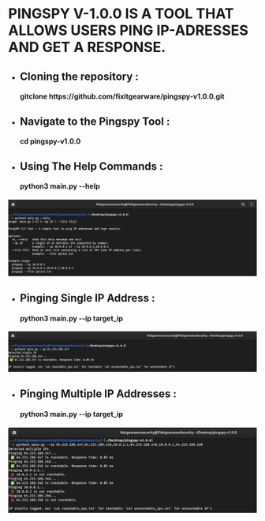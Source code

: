 # PINGSPY V-1.0.0 IS A TOOL THAT ALLOWS USERS PING IP-ADRESSES AND GET A RESPONSE.


- <h2>Cloning the repository :</h2>

  <h4>gitclone https://github.com/fixitgearware/pingspy-v1.0.0.git </h4>

- <h2>Navigate to the Pingspy Tool :</h2>

  <h4>cd pingspy-v1.0.0 </h4>

- <h2>Using The Help Commands :</h2>

  <h4>python3 main.py --help </h4>

![](https://github.com/fixitgearware/pingspy-v1.0.0/blob/main/assets/help-command.png)

- <h2>Pinging Single IP Address :</h2>

  <h4>python3 main.py --ip target_ip </h4>

![](https://github.com/fixitgearware/pingspy-v1.0.0/blob/main/assets/single-ip-ping.png)

- <h2>Pinging Multiple IP Addresses :</h2>

  <h4>python3 main.py --ip target_ip </h4>

![](https://github.com/fixitgearware/pingspy-v1.0.0/blob/main/assets/multiple-ip-ping.png)
